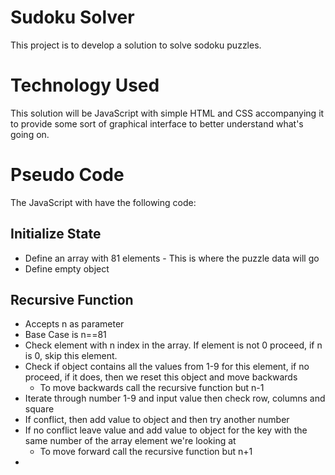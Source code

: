 # Sudoku Solver
This project is to develop a solution to solve sodoku puzzles.

# Technology Used
This solution will be JavaScript with simple HTML and CSS accompanying it to provide some sort of graphical interface to better understand what's going on.
# Pseudo Code
The JavaScript with have the following code:
## Initialize State
- Define an array with 81 elements \- This is where the puzzle data will go
- Define empty object
## Recursive Function
- Accepts n as parameter
- Base Case is n==81
- Check element with n index in the array. If element is not 0 proceed, if n is 0, skip this element.
- Check if object contains all the values from 1-9 for this element, if no proceed, if it does, then we reset this object and move backwards
  - To move backwards call the recursive function but n-1
- Iterate through number 1-9 and input value then check row, columns and square
- If conflict, then add value to object and then try another number
- If no conflict leave value and add value to object for the key with the same number of the array element we're looking at
  - To move forward call the recursive function but n+1
- 